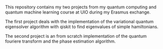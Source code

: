 This repository contains my two projects from my quantum computing and quantum machine learning course at UIO during my Erasmus exchange.

The first project deals with the implementation of the variational quantum eigensolver algorithm with qiskit to find eigenvalues of simple hamiltonians.

The second project is an from scratch implementation of the quantum fouriere transform and the phase estimation algorithm.
